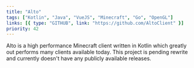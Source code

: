 ```yaml
---
title: "Alto"
tags: ["Kotlin", "Java", "VueJS", "Minecraft", "Go", "OpenGL"]
links: [{ type: "GITHUB", link: "https://github.com/AltoClient" }]
priority: 42
---
```


Alto is a high performance Minecraft client written in Kotlin which greatly out performs many clients available today. This project is pending rewrite and currently doesn't have any publicly available releases.
